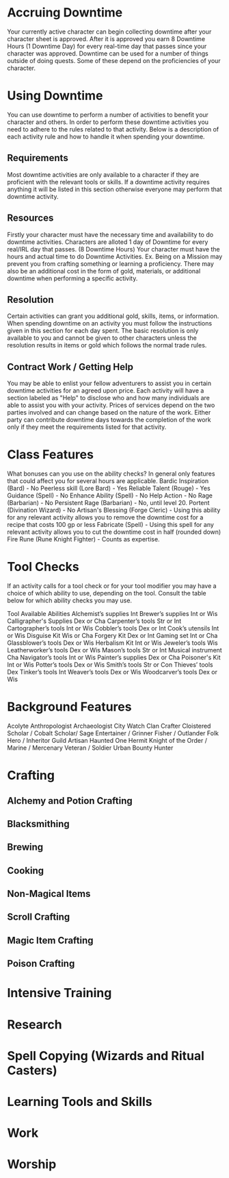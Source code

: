 # Accruing Downtime
Your currently active character can begin collecting downtime after your character sheet is approved. After it is approved you earn 8 Downtime Hours (1 Downtime Day) for every real-time day that passes since your character was approved. Downtime can be used for a number of things outside of doing quests. Some of these depend on the proficiencies of your character.
# Using Downtime
You can use downtime to perform a number of activities to benefit your character and others. In order to perform these downtime activities you need to adhere to the rules related to that activity. Below is a description of each activity rule and how to handle it when spending your downtime.
## Requirements
Most downtime activities are only available to a character if they are proficient with the relevant tools or skills. If a downtime activity requires anything it will be listed in this section otherwise everyone may perform that downtime activity.
## Resources
Firstly your character must have the necessary time and availability to do downtime activities. Characters are alloted 1 day of Downtime for every real/IRL day that passes. (8 Downtime Hours) Your character must have the hours and actual time to do Downtime Activities. Ex. Being on a Mission may prevent you from crafting something or learning a proficiency. There may also be an additional cost in the form of gold, materials, or additional downtime when performing a specific activity.
## Resolution
Certain activities can grant you additional gold, skills, items, or information. When spending downtime on an activity you must follow the instructions given in this section for each day spent. The basic resolution is only available to you and cannot be given to other characters unless the resolution results in items or gold which follows the normal trade rules.
## Contract Work / Getting Help
You may be able to enlist your fellow adventurers to assist you in certain downtime activities for an agreed upon price. Each activity will have a section labeled as "Help" to disclose who and how many individuals are able to assist you with your activity. Prices of services depend on the two parties involved and can change based on the nature of the work. Either party can contribute downtime days towards the completion of the work only if they meet the requirements listed for that activity.
# Class Features
What bonuses can you use on the ability checks? In general only features that could affect you for several hours are applicable.
Bardic Inspiration (Bard) - No
Peerless skill (Lore Bard) - Yes
Reliable Talent (Rouge) - Yes
Guidance (Spell) - No
Enhance Ability (Spell) - No
Help Action - No
Rage (Barbarian) - No
Persistent Rage (Barbarian) - No, until level 20.
Portent (Divination Wizard) - No
Artisan's Blessing (Forge Cleric) - Using this ability for any relevant activity allows you to remove the downtime cost for a recipe that costs 100 gp or less
Fabricate (Spell) - Using this spell for any relevant activity allows you to cut the downtime cost in half (rounded down)
Fire Rune (Rune Knight Fighter) - Counts as expertise.
# Tool Checks
If an activity calls for a tool check or for your tool modifier you may have a choice of which ability to use, depending on the tool. Consult the table below for which ability checks you may use.

Tool	Available Abilities
Alchemist’s supplies	Int
Brewer’s supplies	Int or Wis
Calligrapher's Supplies	Dex or Cha
Carpenter’s tools	Str or Int
Cartographer’s tools	Int or Wis
Cobbler’s tools	Dex or Int
Cook’s utensils	Int or Wis
Disguise Kit	Wis or Cha
Forgery Kit	Dex or Int
Gaming set	Int or Cha
Glassblower’s tools	Dex or Wis
Herbalism Kit	Int or Wis
Jeweler’s tools	Wis
Leatherworker’s tools	Dex or Wis
Mason’s tools	Str or Int
Musical instrument	Cha
Navigator’s tools	Int or Wis
Painter’s supplies	Dex or Cha
Poisoner's Kit	Int or Wis
Potter’s tools	Dex or Wis
Smith’s tools	Str or Con
Thieves’ tools	Dex
Tinker’s tools	Int
Weaver’s tools	Dex or Wis
Woodcarver’s tools	Dex or Wis
# Background Features
Acolyte
Anthropologist
Archaeologist
City Watch
Clan Crafter
Cloistered Scholar / Cobalt Scholar/ Sage
Entertainer / Grinner
Fisher / Outlander
Folk Hero / Inheritor
Guild Artisan
Haunted One
Hermit
Knight of the Order / Marine / Mercenary Veteran / Soldier
Urban Bounty Hunter
# Crafting
## Alchemy and Potion Crafting
## Blacksmithing
## Brewing
## Cooking
## Non-Magical Items
## Scroll Crafting
## Magic Item Crafting
## Poison Crafting
# Intensive Training
# Research
# Spell Copying (Wizards and Ritual Casters)
# Learning Tools and Skills
# Work
# Worship
